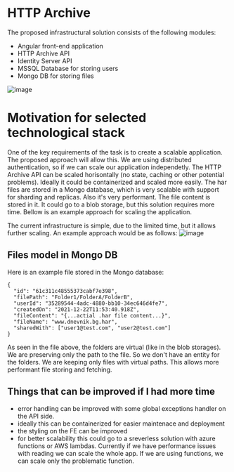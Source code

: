 # HTTP Archive
The proposed infrastructural solution consists of the following modules:
- Angular front-end application
- HTTP Archive API
- Identity Server API
- MSSQL Database for storing users
- Mongo DB for storing files

![image](https://user-images.githubusercontent.com/10475215/147081067-5c86d971-dfd1-48bb-9247-1478030ad4b9.png)

# Motivation for selected technological stack
One of the key requirements of the task is to create a scalable application. The proposed approach will allow this. We are using distributed authentication, so if we can scale our application independetly. The HTTP Archive API can be scaled horisontally (no state, caching or other potential problems). Ideally it could be containerized and scaled more easily. 
The har files are stored in a Mongo database, which is very scalable with support for sharding and replicas. Also it's very performant. The file content is stored in it. It could go to a blob storage, but this solution requires more time. Bellow is an example approach for scaling the application. 

The current infrastructure is simple, due to the limited time, but it allows further scaling. An example approach would be as follows:
![image](https://user-images.githubusercontent.com/10475215/147082153-1e71f79f-bce7-4453-afb3-834911385d44.png)

## Files model in Mongo DB
Here is an example file stored in the Mongo database:
```
{
  "id": "61c311c48555373cabf7e398",
  "filePath": "Folder1/FolderA/FolderB",
  "userId": "35289544-4adc-4880-bb10-34ec646d4fe7",
  "createdOn": "2021-12-22T11:53:40.918Z",
  "fileContent": "{...actial .har file content...}",
  "fileName": "www.dnevnik.bg.har",
  "sharedWith": ["user1@test.com", "user2@test.com"]
}
```
As seen in the file above, the folders are virtual (like in the blob storages). We are preserving only the path to the file. So we don't have an entity for the folders. We are keeping only files with virtual paths. This allows more performant file storing and fetching.

## Things that can be improved if I had more time
- error handling can be improved with some global exceptions handler on the API side.
- ideally this can be containerized for easier maintenace and deployment
- the styling on the FE can be improved
- for better scalability this could go to a sreverless solution with azure functions or AWS lambdas. Currently if we have performance issues with reading we can scale the whole app. If we are using functions, we can scale only the problematic function. 
